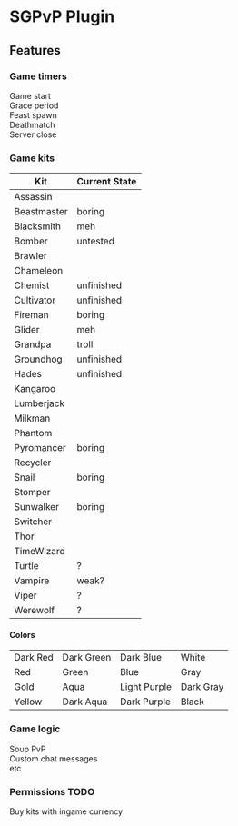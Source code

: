 # SGPvP Plugin

## Features

### Game timers
Game start \
Grace period \
Feast spawn \
Deathmatch \
Server close

### Game kits
| **Kit**     | **Current State** |
| ----------- | ----------------- |
| Assassin    |                   |
| Beastmaster | boring            |
| Blacksmith  | meh               |
| Bomber      | untested          |
| Brawler     |                   |
| Chameleon   |                   |
| Chemist     | unfinished        |
| Cultivator  | unfinished        |
| Fireman     | boring            |
| Glider      | meh               |
| Grandpa     | troll             |
| Groundhog   | unfinished        |
| Hades       | unfinished        |
| Kangaroo    |                   |
| Lumberjack  |                   |
| Milkman     |                   |
| Phantom     |                   |
| Pyromancer  | boring            |
| Recycler    |                   |
| Snail       | boring            |
| Stomper     |                   |
| Sunwalker   | boring            |
| Switcher    |                   |
| Thor        |                   |
| TimeWizard  |                   |
| Turtle      | ?                 |
| Vampire     | weak?             |
| Viper       | ?                 |
| Werewolf    | ?                 |

#### Colors
|          |            |              |           |
| -------- | ---------- | ------------ | --------- |
| Dark Red | Dark Green | Dark Blue    | White     |
| Red      | Green      | Blue         | Gray      |
| Gold     | Aqua       | Light Purple | Dark Gray |
| Yellow   | Dark Aqua  | Dark Purple  | Black     |

### Game logic
Soup PvP \
Custom chat messages \
etc

### Permissions TODO
Buy kits with ingame currency

